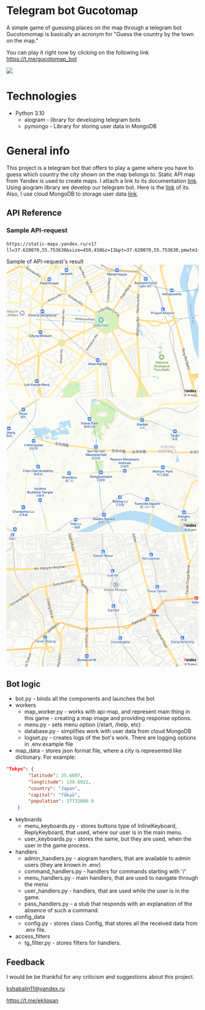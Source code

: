 # Telegram bot Gucotomap

A simple game of guessing places on the map through a telegram bot
Gucotomomap is basically an acronym for "Guess the country by the town on the map."

You can play it right now by clicking on the following link https://t.me/gucotomap_bot

![](readme_files/gameplay.gif)



# Technologies

- Python 3.10
    - aiogram - library for developing telegram bots
    - pymongo - Library for storing user data in MongoDB


# General info
This project is a telegram bot that offers to play a game where you have to guess which country the city shown on the map belongs to. Static API map from Yandex is used to create maps. I attach a link to its documentation [link](https://yandex.ru/dev/staticapi/doc/en/quickstart). Using aiogram library we develop our telegram bot. Here is the [link](https://aiogram.dev) of its. Also, I use cloud MongoDB to storage user data [link](https://cloud.mongodb.com).


## API Reference

### Sample API-request
```
https://static-maps.yandex.ru/v1?ll=37.620070,55.753630&size=450,450&z=13&pt=37.620070,55.753630,pmwtm1~37.64,55.76363,pmwtm99&apikey=YOUR_API_KEY
```
Sample of API-request's result
![](readme_files/map_photos//Delhi.png "India, Delhi")
![](readme_files/map_photos/Guangzhou.png "China, Guangzhou")
![](readme_files/map_photos/Jakarta.png "Indonesia, Jakarta")

## Bot logic

- bot.py - binds all the components and launches the bot
- workers
    - map_worker.py - works with api-map, and represent main thing in this game - creating a map image and providing response options.
    - menu.py - sets menu option (/start, /help, etc)
    - database.py - simplifies work with user data from cloud MongoDB
    - logset.py - creates logs of the bot's work. There are logging options in .env.example file
- map_data - stores json format file, where a city is represented like dictionary. For example:
```json
"Tokyo": {
        "latitude": 35.6897,
        "longtitude": 139.6922,
        "country": "Japan",
        "capital": "Tōkyō",
        "population": 37732000.0
    }
```
- keyboards
    - menu_keyboards.py - stores buttons type of InlineKeyboard, ReplyKeyboard, that used, where our user is in the main menu.
    - user_keyboards.py - stores the same, but they are used, when the user in the game process.
- handlers
    - admin_handlers.py - aiogram handlers, that are available to admin users (they are known in .env)
    - command_handlers.py - handlers for commands starting with '/'
    - menu_handlers.py - main handlers, that are used to navigate through the menu
    - user_handlers.py - handlers, that are used while the user is in the game.
    - pass_handlers.py - a stub that responds with an explanation of the absence of such a command.
- config_data
  -  config.py - stores class Config, that stores all the received data from .env file.
- access_filters
  - tg_filter.py - stores filters for handlers.


## Feedback

I would be be thankful for any criticism and suggestions about this project.

kshabalin11@yandex.ru

https://t.me/eklipsan